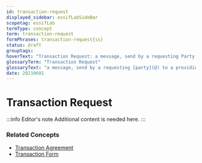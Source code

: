 ```yaml
---
id: transaction-request
displayed_sidebar: essifLabSideBar
scopetag: essifLab
termType: concept
term: transaction-request
formPhrases: transaction-request{ss}
status: draft
grouptags:
hoverText: "Transaction Request: a message, send by a requesting Party to a providing Party, that initiates the negotiation of a new Transaction Agreement between these Parties for the provisioning of a specific product or service."
glossaryTerm: "Transaction Request"
glossaryText: "a message, send by a requesting [party](@) to a providing [party](@), that initiates the negotiation of a new [transaction agreement](@) between these [parties](@) for the provisioning of a specific product or service."
date: 20210601
---
```


# Transaction Request

:::info Editor's note
Additional content is needed here.
:::

### Related Concepts

- [Transaction Agreement](@)
- [Transaction Form](@)